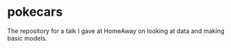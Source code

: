 # pokecars
The repository for a talk I gave at HomeAway on looking at data and making basic models.
